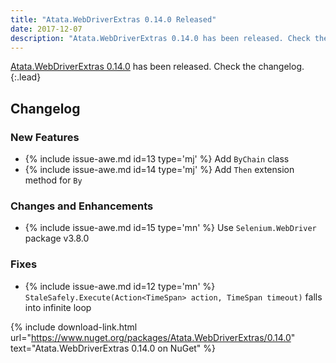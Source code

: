 ```yaml
---
title: "Atata.WebDriverExtras 0.14.0 Released"
date: 2017-12-07
description: "Atata.WebDriverExtras 0.14.0 has been released. Check the changelog."
---
```


[Atata.WebDriverExtras 0.14.0](https://www.nuget.org/packages/Atata.WebDriverExtras/0.14.0) has been released. Check the changelog.
{:.lead}

<!--more-->

## Changelog

### New Features

* {% include issue-awe.md id=13 type='mj' %} Add `ByChain` class
* {% include issue-awe.md id=14 type='mj' %} Add `Then` extension method for `By`

### Changes and Enhancements

* {% include issue-awe.md id=15 type='mn' %} Use `Selenium.WebDriver` package v3.8.0

### Fixes

* {% include issue-awe.md id=12 type='mn' %} `StaleSafely.Execute(Action<TimeSpan> action, TimeSpan timeout)` falls into infinite loop

{% include download-link.html url="https://www.nuget.org/packages/Atata.WebDriverExtras/0.14.0" text="Atata.WebDriverExtras 0.14.0 on NuGet" %}